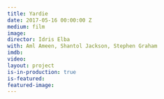 ```yaml
---
title: Yardie
date: 2017-05-16 00:00:00 Z
medium: film
image:
director: Idris Elba
with: Aml Ameen, Shantol Jackson, Stephen Graham
imdb:
video:
layout: project
is-in-production: true
is-featured: 
featured-image: 
---
```


